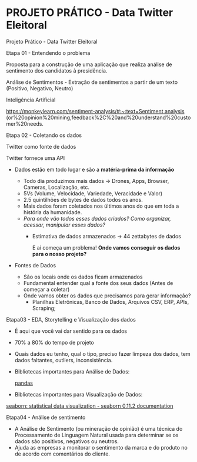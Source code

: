 # PROJETO PRÁTICO - Data Twitter Eleitoral

Projeto Prático - Data Twitter Eleitoral

Etapa 01 - Entendendo o problema

Proposta para a construção de uma aplicação que realiza análise de sentimento dos candidatos à presidência.

Análise de Sentimentos - Extração de sentimentos a partir de um texto (Positivo, Negativo, Neutro)

Inteligência Artificial

[https://monkeylearn.com/sentiment-analysis/#:~:text=Sentiment analysis](https://monkeylearn.com/sentiment-analysis/#:~:text=Sentiment%20analysis%20) (or%20opinion%20mining,feedback%2C%20and%20understand%20customer%20needs.

Etapa 02 - Coletando os dados

Twitter como fonte de dados

Twitter fornece uma API

- Dados estão em todo lugar e são a **matéria-prima da informação**
    - Todo dia produzimos mais dados → Drones, Apps, Browser, Cameras, Localização, etc.
    - 5Vs (Volume, Velocidade, Variedade, Veracidade e Valor)
    - 2.5 quintilhões de bytes de dados todos os anos.
    - Mais dados foram coletados nos últimos anos do que em toda a história da humanidade.
    - *Para onde vão todos esses dados criados? Como organizar, acessar, manipular esses dados?*
        - Estimativa de dados armazenados → 44 zettabytes de dados
            
            E ai começa um problema! **Onde vamos conseguir os dados para o nosso projeto?**
            
- Fontes de Dados
    - São os locais onde os dados ficam armazenados
    - Fundamental entender qual a fonte dos seus dados (Antes de começar a coletar)
    - Onde vamos obter os dados que precisamos para gerar informação?
        - Planilhas Eletrônicas, Banco de Dados, Arquivos CSV, ERP, APIs, Scraping;

Etapa03 - EDA, Storytelling e Visualização dos dados

- É aqui que você vai dar sentido para os dados
- 70% a 80% do tempo de projeto
- Quais dados eu tenho, qual o tipo, preciso fazer limpeza dos dados, tem dados faltantes, outliers, inconsistência.
- Bibliotecas importantes para Análise de Dados:
    
    [pandas](https://pandas.pydata.org/)
    
- Bibliotecas importantes para Visualização de Dados:

[seaborn: statistical data visualization - seaborn 0.11.2 documentation](https://seaborn.pydata.org/)

Etapa04 - Análise de sentimento

- A Análise de Sentimento (ou mineração de opinião) é uma técnica do Processamento de Linguagem Natural usada para determinar se os dados são positivos, negativos ou neutros.
- Ajuda as empresas a monitorar o sentimento da marca e do produto no de acordo com comentários do cliente.
